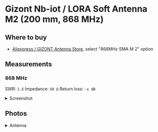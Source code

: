# Gizont Nb-iot / LORA Soft Antenna M2 (200 mm, 868 MHz)

## Where to buy

- [Aliexpress / GIZONT Antenna Store](https://aliexpress.ru/item/1005007503836549.html), select "868MHz SMA M 2" option

## Measurements

### 868 MHz

SWR: `1.X`
Impedance: `50 Ω`
Return loss: `-x dB`

<details>
<summary>Screenshot</summary>

![test image](https://i.skobk.in/i/orly/jpeg-compression.jpg)

</details>

## Photos

<details>
<summary>Antenna</summary>

![test image](https://i.skobk.in/i/orly/jpeg-compression.jpg)

</details>

